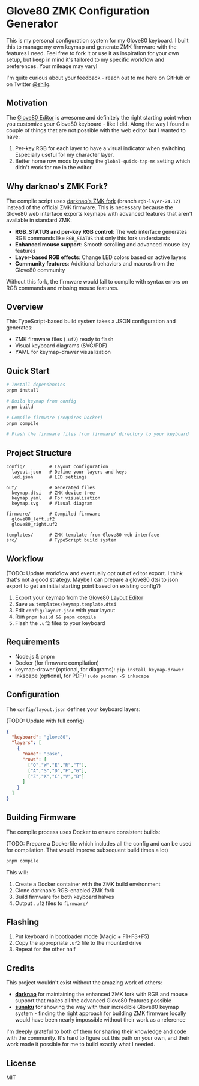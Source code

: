# Glove80 ZMK Configuration Generator

This is my personal configuration system for my Glove80 keyboard. I built this to manage my own keymap and generate ZMK firmware with the features I need. Feel free to fork it or use it as inspiration for your own setup, but keep in mind it's tailored to my specific workflow and preferences. Your mileage may vary! 

I'm quite curious about your feedback - reach out to me here on GitHub or on Twitter [@shllg](https://twitter.com/shllg).

## Motivation

The [Glove80 Editor](https://my.glove80.com/#/edit) is awesome and definitely the right starting point when you customize your Glove80 keyboard - like I did. Along the way I found a couple of things that are not possible with the web editor but I wanted to have:

1. Per-key RGB for each layer to have a visual indicator when switching. Especially useful for my character layer.
2. Better home row mods by using the `global-quick-tap-ms` setting which didn't work for me in the editor


## Why darknao's ZMK Fork?

The compile script uses [darknao's ZMK fork](https://github.com/darknao/zmk) (branch `rgb-layer-24.12`) instead of the official ZMK firmware. This is necessary because the Glove80 web interface exports keymaps with advanced features that aren't available in standard ZMK:

- **RGB_STATUS and per-key RGB control**: The web interface generates RGB commands like `RGB_STATUS` that only this fork understands
- **Enhanced mouse support**: Smooth scrolling and advanced mouse key features
- **Layer-based RGB effects**: Change LED colors based on active layers
- **Community features**: Additional behaviors and macros from the Glove80 community

Without this fork, the firmware would fail to compile with syntax errors on RGB commands and missing mouse features.

## Overview

This TypeScript-based build system takes a JSON configuration and generates:
- ZMK firmware files (`.uf2`) ready to flash
- Visual keyboard diagrams (SVG/PDF)
- YAML for keymap-drawer visualization

## Quick Start

```bash
# Install dependencies
pnpm install

# Build keymap from config
pnpm build

# Compile firmware (requires Docker)
pnpm compile

# Flash the firmware files from firmware/ directory to your keyboard
```

## Project Structure

```
config/         # Layout configuration
  layout.json   # Define your layers and keys
  led.json      # LED settings

out/            # Generated files
  keymap.dtsi   # ZMK device tree
  keymap.yaml   # For visualization
  keymap.svg    # Visual diagram

firmware/       # Compiled firmware
  glove80_left.uf2
  glove80_right.uf2

templates/      # ZMK template from Glove80 web interface
src/            # TypeScript build system
```

## Workflow

(TODO: Update workflow and eventually opt out of editor export. I think that's not a good strategy. Maybe I can prepare a glove80 dtsi to json export to get an initial starting point based on existing config?)

1. Export your keymap from the [Glove80 Layout Editor](https://my.glove80.com)
2. Save as `templates/keymap.template.dtsi`
3. Edit `config/layout.json` with your layout
4. Run `pnpm build && pnpm compile`
5. Flash the `.uf2` files to your keyboard

## Requirements

- Node.js & pnpm
- Docker (for firmware compilation)
- keymap-drawer (optional, for diagrams): `pip install keymap-drawer`
- Inkscape (optional, for PDF): `sudo pacman -S inkscape`

## Configuration

The `config/layout.json` defines your keyboard layers:

(TODO: Update with full config)

```json
{
  "keyboard": "glove80",
  "layers": [
    {
      "name": "Base",
      "rows": [
        ["Q","W","E","R","T"],
        ["A","S","D","F","G"],
        ["Z","X","C","V","B"]
      ]
    }
  ]
}
```

## Building Firmware

The compile process uses Docker to ensure consistent builds:

(TODO: Prepare a Dockerfile which includes all the config and can be used for compilation. That would improve subsequent build times a lot)
 
```bash
pnpm compile
```

This will:
1. Create a Docker container with the ZMK build environment
2. Clone darknao's RGB-enabled ZMK fork
3. Build firmware for both keyboard halves
4. Output `.uf2` files to `firmware/`

## Flashing

1. Put keyboard in bootloader mode (Magic + F1+F3+F5)
2. Copy the appropriate `.uf2` file to the mounted drive
3. Repeat for the other half

## Credits

This project wouldn't exist without the amazing work of others:

- **[darknao](https://github.com/darknao/zmk)** for maintaining the enhanced ZMK fork with RGB and mouse support that makes all the advanced Glove80 features possible
- **[sunaku](https://github.com/sunaku/glove80-keymaps)** for showing the way with their incredible Glove80 keymap system - finding the right approach for building ZMK firmware locally would have been nearly impossible without their work as a reference

I'm deeply grateful to both of them for sharing their knowledge and code with the community. It's hard to figure out this path on your own, and their work made it possible for me to build exactly what I needed.

## License

MIT

